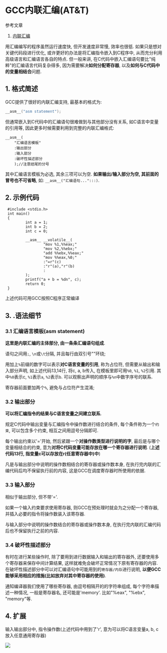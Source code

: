 # GCC内联汇编(AT&T)

参考文章

1. [内联汇编](http://blog.csdn.net/liuqiaoyu080512/article/details/8457528)

用汇编编写的程序虽然运行速度快, 但开发速度非常慢, 效率也很彽. 如果只是想对关键代码段进行优化, 或许更好的办法是将汇编指令嵌入到C程序中, 从而充分利用高级语言和汇编语言各自的特点. 但一般来讲, 在C代码中嵌入汇编语句要比"纯粹"的汇编语言代码复杂得多, 因为需要解决**如何分配寄存器**, 以及**如何与C代码中的变量相结合**问题. 

## 1. 格式简述

GCC提供了很好的内联汇编支持, 最基本的格式为: 

```c
__asm__("asm statement");
```

但通常嵌入到C代码中的汇编语句很难做到与其他部分没有关系, 如C语言中变量的引用等, 因此更多时候需要利用到完整的内联汇编格式: 

```
__asm__(
    "汇编语言模板"
    :输出部分
    :输入部分
    :破坏性描述部分
    );//注意结尾的分号
```
其中汇编语言模板为必选, 其余三项可以为空. **如果输出/输入部分为空, 其前面的冒号也不可省略**, 如: `__asm__("汇编语句...":::)`. 

## 2. 示例代码

```
 #include <stdio.h>
 int main()
 {
         int a = 1;
         int b = 2;
         int c = 0;
 
         __asm__ __volatile__(
                 "mov %1,%%eax;"
                 "mov %2,%%ebx;"
                 "add %%ebx,%%eax;"
                 "mov %%eax,%0;"
                 :"=r"(c)
                 :"r"(a),"r"(b)
                 :
         );
         printf("a + b = %dn", c);
         return 0;
 }
 ```

上述代码可用GCC按照C程序正常编译

## 3. .语法细节

### 3.1 汇编语言模板(asm statement)

**这里是内联汇编的主体部分, 由一条条汇编语句组成**. 

语句之间用`;`, `\n`或`\t`分隔, 并且每行由双引号""环绕;

用加上`%`前缀的数字可以表示**对C语言变量的引用**, 称为占位符, 但需要从输出和输入部分声明, 如上述代码13,14行, 将c, a, b传入, 在模板里即可用`%0`, `%1`, `%2`引用. 其中`%0`表示c, `%1`表示`a`, `%2`表示`b`. 可以观察出声明的顺序与`%n`中数字序号的联系. 

寄存器前面要加两个`%`, 避免与占位符产生混淆;

### 3.2 输出部分

**可以将汇编指令的结果与C语言变量之间建立联系**. 

规定C代码中输出变量与汇编指令中操作数进行结合的条件, 每个条件称为一个`约束`, 可以包含多个约束, 相互之间用逗号分隔即可. 

每个输出约束以'='开始, 然后紧跟一个**对操作数类型进行说明的字**, 最后是与哪个变量相结合的约束, 意为**对将C代码变量可能存放在哪一个寄存器进行说明**. (**上述代码13行, 指变量c可以存放在r(任意寄存器中)中**)

凡是与输出部分中说明的操作数相结合的寄存器或操作数本身, 在执行完内联的汇编代码后均不保留执行前的内容, 这是GCC在调度寄存器时所使用的依据. 

### 3.3 输入部分

相似于输出部分, 但不带'='. 

如果一个输入约束要求使用寄存器, 则GCC在预处理时就会为之分配一个寄存器, 并插入必要的指令将操作数装入该寄存器. 

与输入部分中说明的操作数结合的寄存器或操作数本身, 在执行完内联的汇编代码后也不保留执行之前的内容. 

### 3.4 破坏性描述部分

有时在进行某些操作时, 除了要用到进行数据输入和输出的寄存器外, 还要使用多个寄存器来保存中间计算结果, 这样就难免会破坏正常情况下原有寄存器的内容. 在破坏性描述部分中可以对汇编语句中可能用到的`寄存器/内存`进行说明, **以便GCC能够采用相应的措施(比如放弃对其中寄存器的使用)**. 

通知编译器我们使用了哪些寄存器, 由逗号相隔开的的字符串组成, 每个字符串描述一种情况, 一般是寄存器名, 还可能是'memory'. 比如"%eax", "%ebx", "memory"等. 

## 4. 扩展

输入输出部分中, 指令操作数(上述代码中用到了'r', 意为可以将C语言变量a, b, c放入任意通用寄存器)

![](https://gitee.com/generals-space/gitimg/raw/master/55505280bcf99d5520d8c118c05fef1c.png)